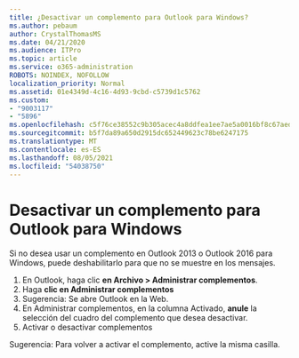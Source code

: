 ```yaml
---
title: ¿Desactivar un complemento para Outlook para Windows?
ms.author: pebaum
author: CrystalThomasMS
ms.date: 04/21/2020
ms.audience: ITPro
ms.topic: article
ms.service: o365-administration
ROBOTS: NOINDEX, NOFOLLOW
localization_priority: Normal
ms.assetid: 01e4349d-4c16-4d93-9cbd-c5739d1c5762
ms.custom:
- "9003117"
- "5896"
ms.openlocfilehash: c5f76ce38552c9b305acec4a8ddfea1ee7ae5a0016bf8c67aed1d7e7c2c3449b
ms.sourcegitcommit: b5f7da89a650d2915dc652449623c78be6247175
ms.translationtype: MT
ms.contentlocale: es-ES
ms.lasthandoff: 08/05/2021
ms.locfileid: "54038750"
---
```

# <a name="turn-an-add-in-off-for-outlook-for-windows"></a>Desactivar un complemento para Outlook para Windows

Si no desea usar un complemento en Outlook 2013 o Outlook 2016 para Windows, puede deshabilitarlo para que no se muestre en los mensajes.  

1. En Outlook, haga clic **en Archivo > Administrar complementos**.
2. Haga  **clic en Administrar complementos**
3. Sugerencia: Se abre Outlook en la Web.
4. En Administrar complementos, en la columna Activado, **anule**  la selección del cuadro del complemento que desea desactivar.
5. Activar o desactivar complementos

Sugerencia: Para volver a activar el complemento, active la misma casilla.
